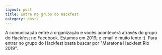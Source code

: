```yaml
---
layout: post
title: Entre no grupo do Hackfest
category: posts
---
```


A comunicação entre a organização e vocês acontecerá através do grupo do Hackfest no Facebook. Estamos em 2019, e email é muito lento :). Para entrar no grupo do Hackfest basta buscar por "Maratona Hackfest Rio 2019". 
